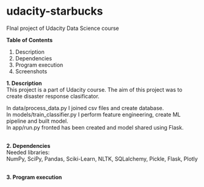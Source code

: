 # udacity-starbucks
FInal project of Udacity Data  Science course


<b>Table of Contents</b>
1. Description
2. Dependencies
3. Program execution
4. Screenshots


<b> 1. Description </b><br>
This project is a part of Udacity course. The aim of this project was to create disaster response clasificator.

In data/process_data.py I joined csv files and create database. <br>
In models/train_classifier.py I perform feature engineering, create ML pipeline and built model.  <br>
In app/run.py fronted has been created and model shared using Flask.  <br>
 <br>

<b> 2. Dependencies </b><br>
Needed libraries: <br>
NumPy, SciPy, Pandas, Sciki-Learn, NLTK, SQLalchemy, Pickle, Flask, Plotly <br>
<br>

<b> 3. Program execution </b><br>
